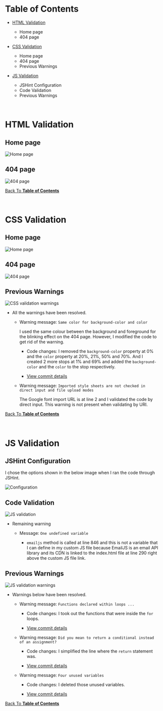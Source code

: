 # Table of Contents

- [HTML Validation](#html-validation)
  - Home page
  - 404 page

- [CSS Validation](#css-validation)
  - Home page
  - 404 page
  - Previous Warnings

- [JS Validation](#js-validation)
  - JSHint Configuration
  - Code Validation
  - Previous Warnings

<br>

# HTML Validation

## Home page

![Home page](testing/w3c-testing-markup/home.png)

## 404 page

![404 page](testing/w3c-testing-markup/404.png)

[Back To **Table of Contents**](#table-of-contents)

<br>

# CSS Validation

## Home page

![Home page](testing/w3c-testing-css/home.png)

## 404 page

![404 page](testing/w3c-testing-css/404.png)

## Previous Warnings

![CSS validation warnings](testing/w3c-testing-css/warning.png)

- All the warnings have been resolved.

  - Warning message: `Same color for background-color and color`

    I used the same colour between the background and foreground for the blinking effect on the 404 page. However, I modified the code to get rid of the warning.

    - Code changes: I removed the `background-color` property at 0% and the `color` property at 20%, 21%, 50% and 70%. And I created 2 more stops at 1% and 69% and added the `background-color` and the `color` to the stop respectively.
  
    - [View commit details](https://github.com/sejungkwak/connect-4/commit/a4d6b7173e372bcc0b1b1ae7dc39f7b7d771dec1)

  - Warning message: `Imported style sheets are not checked in direct input and file upload modes`

    The Google font import URL is at line 2 and I validated the code by direct input. This warning is not present when validating by URI.

[Back To **Table of Contents**](#table-of-contents)

<br>

# JS Validation

## JSHint Configuration

I chose the options shown in the below image when I ran the code through JSHint.

![Configuration](testing/jshint/jshint-configuration.png)

## Code Validation

![JS validation](testing/jshint/jshint.png)

- Remaining warning

  - Message: `One undefined variable`

    - `emailjs` method is called at line 846 and this is not a variable that I can define in my custom JS file because EmailJS is an email API library and its CDN is linked to the index.html file at line 290 right above the custom JS file link.

## Previous Warnings

![JS validation warnings](testing/jshint/jshint-warning.png)

- Warnings below have been resolved.

  - Warning message: `Functions declared within loops ...`

    - Code changes: I took out the functions that were inside the `for` loops.
    
    - [View commit details](https://github.com/sejungkwak/connect-4/commit/65a03d40cb450d66847017028dc4a3029b04d923)
  
  - Warning message: `Did you mean to return a conditional instead of an assignment?`

    - Code changes: I simplified the line where the `return` statement was.
    
    - [View commit details](https://github.com/sejungkwak/connect-4/commit/43d985bb36999c49d3a61bb6c4dba12e57988c6f)
  
  - Warning message: `Four unused variables`

    - Code changes: I deleted those unused variables.
    
    - [View commit details](https://github.com/sejungkwak/connect-4/commit/f4b95a87a21d1d2ea179a11fbf755fe8d100f249)

[Back To **Table of Contents**](#table-of-contents)